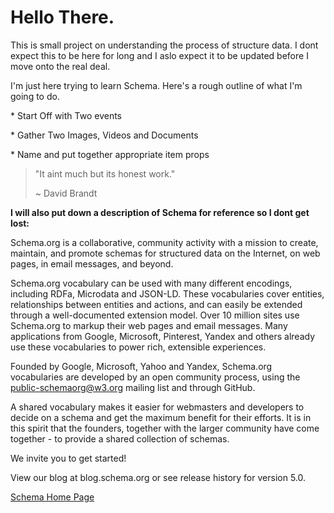 # Hello There.

This is small project on understanding the process of structure data. I dont expect this to be here for long and I aslo expect it to be updated before I move onto the real deal.

I'm just here trying to learn Schema. Here's a rough outline of what I'm going to do.



\* Start Off with Two events

\* Gather Two Images, Videos and Documents

\* Name and put together appropriate item props



> "It aint much but its honest work."
>
> ~ David Brandt





**I will also put down a description of Schema for reference so I dont get lost:**



Schema.org is a collaborative, community activity with a mission to create, maintain, and promote schemas for structured data on the Internet, on web pages, in email messages, and beyond.



Schema.org vocabulary can be used with many different encodings, including RDFa, Microdata and JSON-LD. These vocabularies cover entities, relationships between entities and actions, and can easily be extended through a well-documented extension model. Over 10 million sites use Schema.org to markup their web pages and email messages. Many applications from Google, Microsoft, Pinterest, Yandex and others already use these vocabularies to power rich, extensible experiences.



Founded by Google, Microsoft, Yahoo and Yandex, Schema.org vocabularies are developed by an open community process, using the public-schemaorg@w3.org mailing list and through GitHub.



A shared vocabulary makes it easier for webmasters and developers to decide on a schema and get the maximum benefit for their efforts. It is in this spirit that the founders, together with the larger community have come together - to provide a shared collection of schemas.



We invite you to get started!



View our blog at blog.schema.org or see release history for version 5.0.





[Schema Home Page](http://schema.org/)

